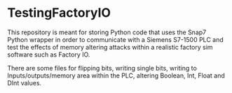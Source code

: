 # TestingFactoryIO

This repository is meant for storing Python code that uses the Snap7 Python wrapper in order to communicate with a Siemens S7-1500 PLC and test the effects of memory altering attacks within a realistic factory sim software such as Factory IO.

There are some files for flipping bits, writing single bits, writing to Inputs/outputs/memory area within the PLC, altering Boolean, Int, Float and DInt values.
